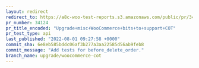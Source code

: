 ```yaml
---
layout: redirect
redirect_to: https://a8c-woo-test-reports.s3.amazonaws.com/public/pr/34124/api/index.html
pr_number: 34124
pr_title_encoded: "Upgrade+misc+WooCommerce+bits+to+support+COT"
pr_test_type: api
last_published: "2022-08-01 09:27:58 +0000"
commit_sha: 6e8eb585bddc06af3b277a3aa22585d56ab9feb8
commit_message: "Add tests for before_delete_order."
branch_name: upgrade/woocommerce-cot
---
```

